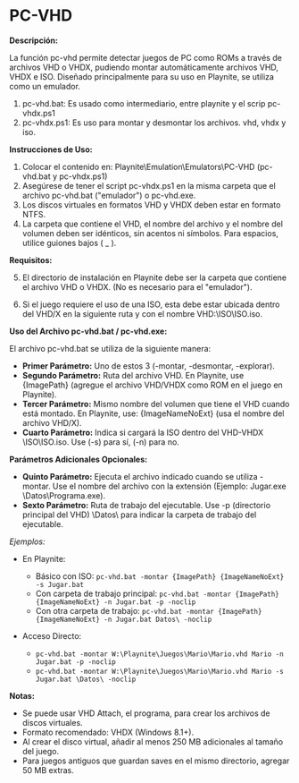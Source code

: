 # PC-VHD

**Descripción:**

La función pc-vhd permite detectar juegos de PC como ROMs a través de archivos VHD o VHDX, pudiendo montar automáticamente archivos VHD, VHDX e ISO. Diseñado principalmente para su uso en Playnite, se utiliza como un emulador.
1. pc-vhd.bat: Es usado como intermediario, entre playnite y el scrip pc-vhdx.ps1
2. pc-vhdx.ps1: Es uso para montar y desmontar los archivos. vhd, vhdx y iso.

**Instrucciones de Uso:**
1. Colocar el contenido en: Playnite\Emulation\Emulators\PC-VHD (pc-vhd.bat y pc-vhdx.ps1)
2. Asegúrese de tener el script pc-vhdx.ps1 en la misma carpeta que el archivo pc-vhd.bat ("emulador") o pc-vhd.exe.
3. Los discos virtuales en formatos VHD y VHDX deben estar en formato NTFS.
4. La carpeta que contiene el VHD, el nombre del archivo y el nombre del volumen deben ser idénticos, sin acentos ni símbolos. Para espacios, utilice guiones bajos ( _ ).

**Requisitos:**

5. El directorio de instalación en Playnite debe ser la carpeta que contiene el archivo VHD o VHDX. (No es necesario para el "emulador").

6. Si el juego requiere el uso de una ISO, esta debe estar ubicada dentro del VHD/X en la siguiente ruta y con el nombre VHD:\ISO\ISO.iso.

**Uso del Archivo pc-vhd.bat / pc-vhd.exe:**

El archivo pc-vhd.bat se utiliza de la siguiente manera:

- **Primer Parámetro:** Uno de estos 3 (-montar, -desmontar, -explorar).
- **Segundo Parámetro:** Ruta del archivo VHD. En Playnite, use {ImagePath} (agregue el archivo VHD/VHDX como ROM en el juego en Playnite).
- **Tercer Parámetro:** Mismo nombre del volumen que tiene el VHD cuando está montado. En Playnite, use: {ImageNameNoExt} (usa el nombre del archivo VHD/X).
- **Cuarto Parámetro:** Indica si cargará la ISO dentro del VHD-VHDX \ISO\ISO.iso. Use (-s) para sí, (-n) para no.

**Parámetros Adicionales Opcionales:**

- **Quinto Parámetro:** Ejecuta el archivo indicado cuando se utiliza -montar. Use el nombre del archivo con la extensión (Ejemplo: Jugar.exe \Datos\Programa.exe).
- **Sexto Parámetro:** Ruta de trabajo del ejecutable. Use -p (directorio principal del VHD) \Datos\ para indicar la carpeta de trabajo del ejecutable.

*Ejemplos:*

- En Playnite:
  - Básico con ISO: `pc-vhd.bat -montar {ImagePath} {ImageNameNoExt} -s Jugar.bat`
  - Con carpeta de trabajo principal: `pc-vhd.bat -montar {ImagePath} {ImageNameNoExt} -n Jugar.bat -p -noclip`
  - Con otra carpeta de trabajo: `pc-vhd.bat -montar {ImagePath} {ImageNameNoExt} -n Jugar.bat Datos\ -noclip`

- Acceso Directo:
  - `pc-vhd.bat -montar W:\Playnite\Juegos\Mario\Mario.vhd Mario -n Jugar.bat -p -noclip`
  - `pc-vhd.bat -montar W:\Playnite\Juegos\Mario\Mario.vhd Mario -s Jugar.bat \Datos\ -noclip`

**Notas:**

- Se puede usar VHD Attach, el programa, para crear los archivos de discos virtuales.
- Formato recomendado: VHDX (Windows 8.1+).
- Al crear el disco virtual, añadir al menos 250 MB adicionales al tamaño del juego.
- Para juegos antiguos que guardan saves en el mismo directorio, agregar 50 MB extras.
